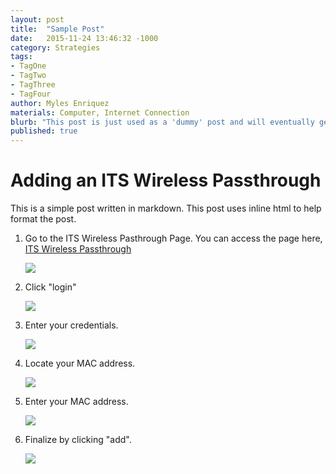 ```yaml
---
layout: post
title:  "Sample Post"
date:   2015-11-24 13:46:32 -1000
category: Strategies
tags:
- TagOne
- TagTwo
- TagThree
- TagFour
author: Myles Enriquez
materials: Computer, Internet Connection
blurb: "This post is just used as a 'dummy' post and will eventually get deleted. Lorem ipsum dolor sit amet, consectetur adipiscing elit. Proin mattis libero at tempor luctus. Suspendisse bibendum sem sed metus fermentum, convallis pharetra lorem iaculis."
published: true
---
```

# Adding an ITS Wireless Passthrough

This is a simple post written in markdown. This post uses inline html to help format the post.

1. Go to the ITS Wireless Pasthrough Page. You can access the page here, [ITS Wireless Passthrough](http://www.hawaii.edu/wireless/pt/)

    ![](http://placehold.it/500x300)

2. Click "login"

    ![](http://placehold.it/500x300)

3. Enter your credentials.

    ![](http://placehold.it/500x300)

4. Locate your MAC address.

    ![](http://placehold.it/500x300)

5. Enter your MAC address.

    ![](http://placehold.it/500x300)

6. Finalize by clicking "add".

    ![](http://placehold.it/500x300)